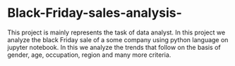 # Black-Friday-sales-analysis-
This project is mainly represents the task of data analyst. In this project we analyze the black Friday sale of a some company using python language on jupyter notebook. In this we analyze the trends that follow on the basis of gender, age, occupation, region and many more criteria. 
